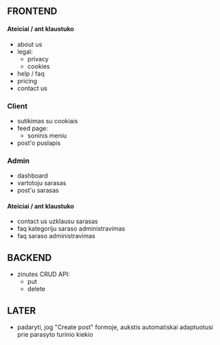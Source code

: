 ## FRONTEND

#### Ateiciai / ant klaustuko

-   about us
-   legal:
    -   privacy
    -   cookies
-   help / faq
-   pricing
-   contact us

### Client

-   sutikimas su cookiais
-   feed page:
    -   soninis meniu
-   post'o puslapis

### Admin

-   dashboard
-   vartotoju sarasas
-   post'u sarasas

#### Ateiciai / ant klaustuko

-   contact us uzklausu sarasas
-   faq kategoriju saraso administravimas
-   faq saraso administravimas

## BACKEND

-   zinutes CRUD API:
    -   put
    -   delete

## LATER

-   padaryti, jog "Create post" formoje, aukstis automatiskai adaptuotusi prie parasyto turinio kiekio
